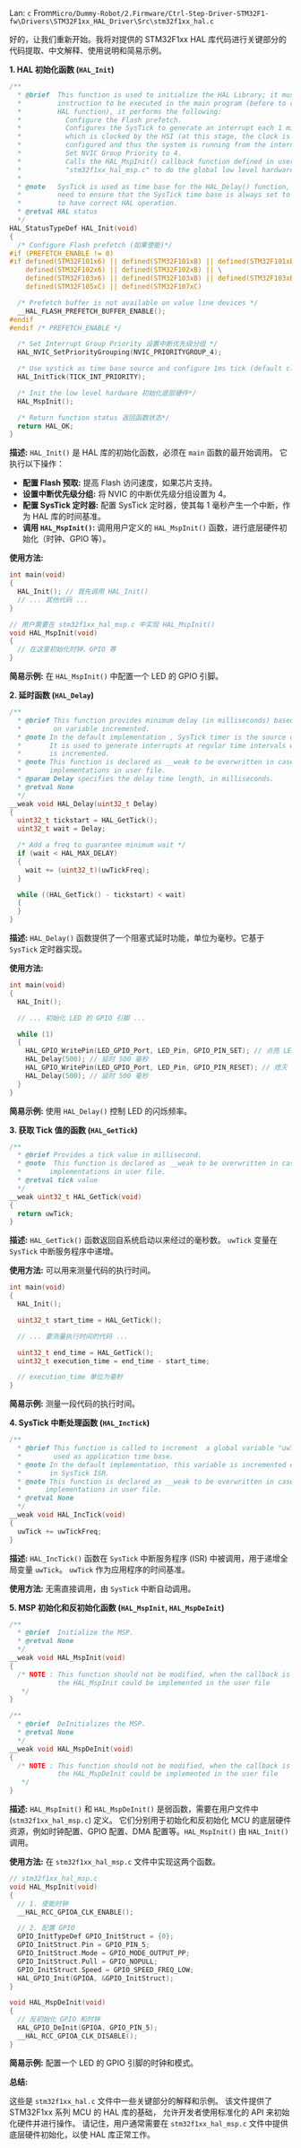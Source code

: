 Lan: `c` From`Micro/Dummy-Robot/2.Firmware/Ctrl-Step-Driver-STM32F1-fw\Drivers\STM32F1xx_HAL_Driver\Src\stm32f1xx_hal.c`

好的，让我们重新开始。我将对提供的 STM32F1xx HAL 库代码进行关键部分的代码提取、中文解释、使用说明和简易示例。

**1. HAL 初始化函数 (`HAL_Init`)**

```c
/**
  * @brief  This function is used to initialize the HAL Library; it must be the first
  *         instruction to be executed in the main program (before to call any other
  *         HAL function), it performs the following:
  *           Configure the Flash prefetch.
  *           Configures the SysTick to generate an interrupt each 1 millisecond,
  *           which is clocked by the HSI (at this stage, the clock is not yet
  *           configured and thus the system is running from the internal HSI at 16 MHz).
  *           Set NVIC Group Priority to 4.
  *           Calls the HAL_MspInit() callback function defined in user file
  *           "stm32f1xx_hal_msp.c" to do the global low level hardware initialization
  *
  * @note   SysTick is used as time base for the HAL_Delay() function, the application
  *         need to ensure that the SysTick time base is always set to 1 millisecond
  *         to have correct HAL operation.
  * @retval HAL status
  */
HAL_StatusTypeDef HAL_Init(void)
{
  /* Configure Flash prefetch (如果使能)*/
#if (PREFETCH_ENABLE != 0)
#if defined(STM32F101x6) || defined(STM32F101xB) || defined(STM32F101xE) || defined(STM32F101xG) || \
    defined(STM32F102x6) || defined(STM32F102xB) || \
    defined(STM32F103x6) || defined(STM32F103xB) || defined(STM32F103xE) || defined(STM32F103xG) || \
    defined(STM32F105xC) || defined(STM32F107xC)

  /* Prefetch buffer is not available on value line devices */
  __HAL_FLASH_PREFETCH_BUFFER_ENABLE();
#endif
#endif /* PREFETCH_ENABLE */

  /* Set Interrupt Group Priority 设置中断优先级分组 */
  HAL_NVIC_SetPriorityGrouping(NVIC_PRIORITYGROUP_4);

  /* Use systick as time base source and configure 1ms tick (default clock after Reset is HSI) 使用SysTick作为时间基准，配置1ms的tick */
  HAL_InitTick(TICK_INT_PRIORITY);

  /* Init the low level hardware 初始化底层硬件*/
  HAL_MspInit();

  /* Return function status 返回函数状态*/
  return HAL_OK;
}
```

**描述:** `HAL_Init()` 是 HAL 库的初始化函数，必须在 `main` 函数的最开始调用。 它执行以下操作：

*   **配置 Flash 预取:** 提高 Flash 访问速度，如果芯片支持。
*   **设置中断优先级分组:**  将 NVIC 的中断优先级分组设置为 4。
*   **配置 SysTick 定时器:**  配置 SysTick 定时器，使其每 1 毫秒产生一个中断，作为 HAL 库的时间基准。
*   **调用 `HAL_MspInit()`:**  调用用户定义的 `HAL_MspInit()` 函数，进行底层硬件初始化（时钟、GPIO 等）。

**使用方法:**

```c
int main(void)
{
  HAL_Init(); // 首先调用 HAL_Init()
  // ... 其他代码 ...
}

// 用户需要在 stm32f1xx_hal_msp.c 中实现 HAL_MspInit()
void HAL_MspInit(void)
{
  // 在这里初始化时钟、GPIO 等
}
```

**简易示例:**  在 `HAL_MspInit()` 中配置一个 LED 的 GPIO 引脚。

**2. 延时函数 (`HAL_Delay`)**

```c
/**
  * @brief This function provides minimum delay (in milliseconds) based
  *        on variable incremented.
  * @note In the default implementation , SysTick timer is the source of time base.
  *       It is used to generate interrupts at regular time intervals where uwTick
  *       is incremented.
  * @note This function is declared as __weak to be overwritten in case of other
  *       implementations in user file.
  * @param Delay specifies the delay time length, in milliseconds.
  * @retval None
  */
__weak void HAL_Delay(uint32_t Delay)
{
  uint32_t tickstart = HAL_GetTick();
  uint32_t wait = Delay;

  /* Add a freq to guarantee minimum wait */
  if (wait < HAL_MAX_DELAY)
  {
    wait += (uint32_t)(uwTickFreq);
  }

  while ((HAL_GetTick() - tickstart) < wait)
  {
  }
}
```

**描述:** `HAL_Delay()` 函数提供了一个阻塞式延时功能，单位为毫秒。它基于 `SysTick` 定时器实现。

**使用方法:**

```c
int main(void)
{
  HAL_Init();

  // ... 初始化 LED 的 GPIO 引脚 ...

  while (1)
  {
    HAL_GPIO_WritePin(LED_GPIO_Port, LED_Pin, GPIO_PIN_SET); // 点亮 LED
    HAL_Delay(500); // 延时 500 毫秒
    HAL_GPIO_WritePin(LED_GPIO_Port, LED_Pin, GPIO_PIN_RESET); // 熄灭 LED
    HAL_Delay(500); // 延时 500 毫秒
  }
}
```

**简易示例:**  使用 `HAL_Delay()` 控制 LED 的闪烁频率。

**3. 获取 Tick 值的函数 (`HAL_GetTick`)**

```c
/**
  * @brief Provides a tick value in millisecond.
  * @note  This function is declared as __weak to be overwritten in case of other
  *       implementations in user file.
  * @retval tick value
  */
__weak uint32_t HAL_GetTick(void)
{
  return uwTick;
}
```

**描述:** `HAL_GetTick()` 函数返回自系统启动以来经过的毫秒数。 `uwTick` 变量在 `SysTick` 中断服务程序中递增。

**使用方法:**  可以用来测量代码的执行时间。

```c
int main(void)
{
  HAL_Init();

  uint32_t start_time = HAL_GetTick();

  // ... 要测量执行时间的代码 ...

  uint32_t end_time = HAL_GetTick();
  uint32_t execution_time = end_time - start_time;

  // execution_time 单位为毫秒
}
```

**简易示例:**  测量一段代码的执行时间。

**4. SysTick 中断处理函数 (`HAL_IncTick`)**

```c
/**
  * @brief This function is called to increment  a global variable "uwTick"
  *        used as application time base.
  * @note In the default implementation, this variable is incremented each 1ms
  *       in SysTick ISR.
  * @note This function is declared as __weak to be overwritten in case of other
  *      implementations in user file.
  * @retval None
  */
__weak void HAL_IncTick(void)
{
  uwTick += uwTickFreq;
}
```

**描述:**  `HAL_IncTick()` 函数在 `SysTick` 中断服务程序 (ISR) 中被调用，用于递增全局变量 `uwTick`。 `uwTick` 作为应用程序的时间基准。

**使用方法:**  无需直接调用，由 `SysTick` 中断自动调用。

**5. MSP 初始化和反初始化函数 (`HAL_MspInit`, `HAL_MspDeInit`)**

```c
/**
  * @brief  Initialize the MSP.
  * @retval None
  */
__weak void HAL_MspInit(void)
{
  /* NOTE : This function should not be modified, when the callback is needed,
            the HAL_MspInit could be implemented in the user file
   */
}

/**
  * @brief  DeInitializes the MSP.
  * @retval None
  */
__weak void HAL_MspDeInit(void)
{
  /* NOTE : This function should not be modified, when the callback is needed,
            the HAL_MspDeInit could be implemented in the user file
   */
}
```

**描述:**  `HAL_MspInit()` 和 `HAL_MspDeInit()` 是弱函数，需要在用户文件中 (`stm32f1xx_hal_msp.c`) 定义。  它们分别用于初始化和反初始化 MCU 的底层硬件资源，例如时钟配置、GPIO 配置、DMA 配置等。`HAL_MspInit()` 由 `HAL_Init()` 调用。

**使用方法:**  在 `stm32f1xx_hal_msp.c` 文件中实现这两个函数。

```c
// stm32f1xx_hal_msp.c
void HAL_MspInit(void)
{
  // 1. 使能时钟
  __HAL_RCC_GPIOA_CLK_ENABLE();

  // 2. 配置 GPIO
  GPIO_InitTypeDef GPIO_InitStruct = {0};
  GPIO_InitStruct.Pin = GPIO_PIN_5;
  GPIO_InitStruct.Mode = GPIO_MODE_OUTPUT_PP;
  GPIO_InitStruct.Pull = GPIO_NOPULL;
  GPIO_InitStruct.Speed = GPIO_SPEED_FREQ_LOW;
  HAL_GPIO_Init(GPIOA, &GPIO_InitStruct);
}

void HAL_MspDeInit(void)
{
  // 反初始化 GPIO 和时钟
  HAL_GPIO_DeInit(GPIOA, GPIO_PIN_5);
  __HAL_RCC_GPIOA_CLK_DISABLE();
}
```

**简易示例:**  配置一个 LED 的 GPIO 引脚的时钟和模式。

**总结:**

这些是 `stm32f1xx_hal.c` 文件中一些关键部分的解释和示例。 该文件提供了 STM32F1xx 系列 MCU 的 HAL 库的基础， 允许开发者使用标准化的 API 来初始化硬件并进行操作。 请记住，用户通常需要在 `stm32f1xx_hal_msp.c` 文件中提供底层硬件初始化，以使 HAL 库正常工作。
